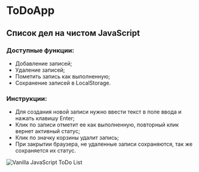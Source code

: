 # ToDoApp
Список дел на чистом JavaScript
---

### Доступные функции:
+ Добавление записей;
+ Удаление записей;
+ Пометить запись как выполненную;
+ Сохранение записей в LocalStorage.

### Инструкции:
+ Для создания новой записи нужно ввести текст в поле ввода и нажать клавишу Enter;
+ Клик по записи отметит ее как выполненную, повторный клик вернет активный статус;
+ Клик по значку корзины удалит запись;
+ При закрытии браузера, не удаленные записи сохраняются, так же сохраняется их статус.

![Vanilla JavaScript ToDo List](https://user-images.githubusercontent.com/79412122/122880152-e4df6200-d363-11eb-920d-f062d2b8f3b2.png)
